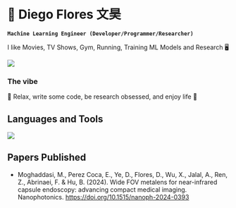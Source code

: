 # 🐉 Diego Flores 文昊

**`Machine Learning Engineer (Developer/Programmer/Researcher)`**

I like Movies, TV Shows, Gym, Running, Training ML Models and Research 🖥️

<div align="left">
  <img src="https://github-readme-stats.vercel.app/api?username=DiegoFloresWenHao&show_icons=true&theme=chartreuse-dark" style="display: inline-block; vertical-align: top;"/>
</div>

### The vibe

:panda_face: Relax, write some code, be research obsessed, and enjoy life 🍵

## Languages and Tools

<p align="left">
  <a href="https://github.com/DiegoFloresWenHao">
    <img src="https://skillicons.dev/icons?i=python,pytorch,tensorflow,github,vscode,pycharm,bash,chromadb,chatgpt">
  </a>
</p>

## Papers Published

* Moghaddasi, M., Perez Coca, E., Ye, D., Flores, D., Wu, X., Jalal, A., Ren, Z., Abrinaei, F. & Hu, B. (2024). Wide FOV metalens for near-infrared capsule endoscopy: advancing compact medical imaging. Nanophotonics. https://doi.org/10.1515/nanoph-2024-0393
